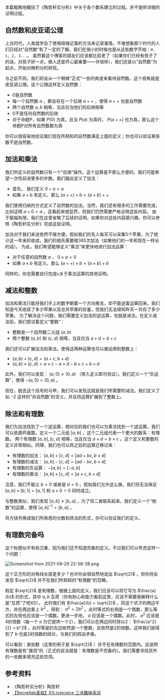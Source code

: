 本篇粗略地概括了《陶哲轩实分析》中关于各个数系建立的过程。并不提供详细的证明过程。

## 自然数和皮亚诺公理
上古时代，人类就学会了使用结绳记事的方法来记录事情。不难想象那个时代的人们已经对“自然数”有了一定的了解。我们在很小的时候也是从这些数字开始：`0, 1, 2, 3...`。
虽然看这个博客的朋友们应该都比较老了（如果你们已经有孩子了的话，对孩子好一点，做人还是开心最重要——许培祥），我们还是以“自然数”为起点，开始对微积分的研究。

与之前不同，我们将会从一个稍微“正式”一些的角度来看待自然数。这个视角就是皮亚诺公理。这个公理这样定义自然数：

+ 0是自然数
+ 每一个自然数 $a$ ，都会存在一个后继 $a++$ ，使得 $a++$ 也是自然数
+ 两个自然数 $a, b$ 相等，当且仅当他们的后继相等
+ 0不是任何自然数的后继
+ 对于命题P，如果 $P(0)$ 为真，且当 $P(a)$ 为真时， $P(a++)$ 也为真，那么这个命题P对所有自然数都为真

你可以很容易地验证我们现在所熟知的自然数满足上面的定义；你也可以验证某些数不是自然数。

## 加法和乘法
我们所定义的自然数只有一个“后继”操作。这个运算是不那么方便的，我们可能希望一次性前进更多的步数。我们据此定义了加法：

+ 首先， 我们定义 $0 + a = a$
+ 如果 $a + b$ 有定义，那么 $(a++) + b = (a + b)++$

我们使用归纳的方式定义了自然数的加法。当然，我们还有很多的工作需要完成，比如证明 $a + 0 = a$ 。这看起来很显然，但我们仍然需要严格证明这些内容。
由于篇幅有限，我们在这里省略了后续的证明，如果你对这些内容感兴趣，你可以参照《陶哲轩实分析》完成这些证明。

加法对于我们来说依然不够方便。假如我们的先人每天可以采集5个苹果，为了统计这一年来的收成，我们的祖先需要做365次加法（如果他们的一年和现在一样长的话）。
为此，我们希望能够定义“乘法”来更快地进行加法运算：

+ 对于任意的自然数 $a$ ， $0 \times a = 0$
+ 如果 $a \times b$ 有定义，那么 $(a++) \times b = (a \times b) + b$

同样的，你也需要自行完成u关于乘法运算的其他证明。

## 减法和整数
加法和乘法只能将我们手上的数字朝着一个方向推去，却不能逆着运算回来。我们知道今天收获了多少苹果以及总共苹果的存量，但我们无法得知昨天一共存了多少苹果。
为了解决这个问题，我们需要定义加法的逆运算，也就是减法。在定义减法前，我们尝试着定义“整数”：

+ 整数是一个自然数二元组 $(a, b)$ 
+ 两个整数 $(a, b)$ 和 $(c, d)$ 相等，当且仅当 $a + d = b + c$

我们还可以扩展加法和乘法，使得这两种运算也可以被运用到整数上：

+ $(a, b) + (c, d) = (a + c, b + d)$
+ $(a, b) \times (c, d) = a \times c - a \times d - b \times c + b \times d$

此外，我们可以发现： $(a, 0) \ne (0, a)$ （带入定义即可验证）。我们定义一个“负运算”，使得 $-(a, 0) = (0, a)$ 。

现在，脱去这个括号的马甲，我们可以发现这就是我们所需要的减法。我们定义了如 $-2$ 这样的“非自然数”的含义，并且将运算扩展到了整数上。

## 除法和有理数
我们为加法找到了一个逆运算，相对应的我们也可以为乘法找到一个逆运算。我们可以依葫芦画瓢，定义一个二元组 $[a, b]$ ，这个二元组代表一个更大的数系：有理数。
两个有理数 $[a, b], [c, d]$ 相等，当且仅当 $a \times d = b \times c$ 。这个定义和整数的定义非常相似。同理，我们也可以将之前的运算迁移过来：

+ 有理数的加法： $[a, b] + [c, d] = [ad + bc, b \times d]$
+ 有理数的减法： $[a, b] - [c, d] = [ad - bc, b \times d]$
+ 有理数的负运算： $-[a, b] = [-a, b]$
+ 有理数的乘法： $[a, b] \times [c, d] = [a \times c, b \times d]$

注意，我们不能让 $b = 0$ 或者是 $d = 0$ 。假如我们允许这么做，我们将无法保证 $[a, b] \times [b, 1] = [a, 1]$ 和 $a \times 0 = 0$ 同时成立。

与整数类似，我们发现 $[a, b] \ne [b, a]$ ，为了将二者联系起来，我们定义一个“倒数”的运算，使得 $[a, b]^{-1} = [b, a]$ 。

将方括号换成我们所熟悉的分数和除法的形式，你可以验证我们的定义。

## 有理数完备吗
这个标题似乎有些沉重，因为我们还不知道完备的定义。不过我们可以考虑这样一个问题：

![Screenshot from 2021-09-29 22-58-38.png](https://i.loli.net/2021/09/29/BEc52CjIhLbMYnz.png)

这个正方形的对角线长度是多少？也许你会很自然地说出 $\sqrt{2}$ ，但你将会发现 $\sqrt{2}$ 并不在我们所熟知的“有理数”的范畴。

假定 $\sqrt{2}$ 是有理数，根据上面的定义，我们应该可以将它写为 $\frac{a}{b}$ 的形式，其中 $a, b$ 互质（你有耐心和能力看到这里，应该不需要我解释什么是“互质”了吧XD）。
此时我们有 $\frac{a}{b} = \sqrt{2}$ 。将这个式子的两边平方，并在两边乘上 $b^2$ ，得到： $a^2 = 2b^2$ 。此时等式的右侧是一个偶数，那么等式的左侧也应该是一个偶数。更进一步地， $a$ 应该是一个偶数。此时， $a^2$ 应该是4的倍数（每一个 $a$ 为它提供一个2），我们可以在两边同时除以2： $\frac{a^2}{2} = b^2$ ，此时等是的左边依然是一个整数，且依然是2的倍数。这样我们就得到了 $b$ 也是2的倍数的结论，与我们的假设矛盾。

可以看到：某些数（这里的例子是 $\sqrt{2}$ ）并不在有理数的范围内。这说明有理数是有“漏洞”的（正式的说法就是：有理数是不完备的）。我们需要寻找另外的一些数来填充这些空洞。

## 参考资料
+ 《陶哲轩实分析》陶哲轩
+ [【Secretlab圣临】EG.iceiceice 三冰趣味采访](https://www.bilibili.com/video/BV1a5411J77T)